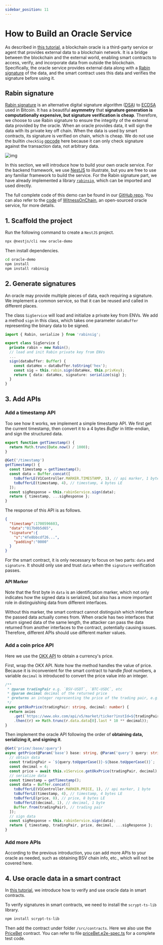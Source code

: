 ```yaml
---
sidebar_position: 11
---
```


# How to Build an Oracle Service

As described in [this tutorial](https://docs.scrypt.io/tutorials/oracle.md), a blockchain oracle is a third-party service or agent that provides external data to a blockchain network. It is a bridge between the blockchain and the external world, enabling smart contracts to access, verify, and incorporate data from outside the blockchain. Specifically, the oracle service provides external data along with a [Rabin signature](https://en.wikipedia.org/wiki/Rabin_signature_algorithm) of the data, and the smart contract uses this data and verifies the signature before using it.

## Rabin signature
[Rabin signature](https://en.wikipedia.org/wiki/Rabin_signature_algorithm) is an alternative digital signature algorithm ([DSA](https://en.wikipedia.org/wiki/Digital_Signature_Algorithm)) to [ECDSA](https://en.wikipedia.org/wiki/Elliptic_Curve_Digital_Signature_Algorithm) used in Bitcoin. It has a beautiful **asymmetry** that **signature generation is computationally expensive, but signature verification is cheap**. Therefore, we choose to use Rabin signature to ensure the integrity of the external data provided by the oracle. When an oracle provides data, it will sign the data with its private key off chain. When the data is used by smart contracts, its signature is verified on chain, which is cheap. We do not use the builtin `checkSig` [opcode](https://wiki.bitcoinsv.io/index.php/OP_CHECKSIG) here because it can only check signature against the transaction data, not arbitrary data.

![img](/sCrypt/how-to-build-an-oracle-service-01.png)

In this section, we will introduce how to build your own oracle service. For the backend framework, we use [NestJS](https://nestjs.com/) to illustrate, but you are free to use any familiar framework to build the service. For the Rabin signature part, we have already implemented a library [`rabinsig`](https://github.com/sCrypt-Inc/rabin), which can be imported and used directly.

The full complete code of this demo can be found in our [GitHub repo](https://github.com/sCrypt-Inc/oracle-demo). You can also refer to the [code](https://github.com/gitzhou/api-witnessonchain) of [WitnessOnChain](https://api.witnessonchain.com), an open-sourced oracle service, for more details.

## 1. Scaffold the project

Run the following command to create a `NestJS` project.

```bash
npx @nestjs/cli new oracle-demo
```

Then install dependencies.

```bash
cd oracle-demo
npm install
npm install rabinsig
```

## 2. Generate signatures

An oracle may provide multiple pieces of data, each requiring a signature. We implement a common service, so that it can be reused and called in different places.

The class `SigService` will load and initialize a private key from ENVs. We add a method `sign` in this class, which takes one parameter `dataBuffer` representing the binary data to be signed.

```ts
import { Rabin, serialize } from 'rabinsig';

export class SigService {
  private rabin = new Rabin();
  // load and init Rabin private key from ENVs
  ...
  sign(dataBuffer: Buffer) {
    const dataHex = dataBuffer.toString('hex');
    const sig = this.rabin.sign(dataHex, this.privKey);
    return { data: dataHex, signature: serialize(sig) };
  }
}
```

## 3. Add APIs

### Add a timestamp API

Too see how it works, we implement a simple timestamp API. We first get the current timestamp, then convert it to a 4 bytes *Buffer* in little-endian, and sign the structured data.

```ts
export function getTimestamp() {
  return Math.trunc(Date.now() / 1000);
}

@Get('/timestamp')
getTimestamp() {
  const timestamp = getTimestamp();
  const data = Buffer.concat([
    toBufferLE(V1Controller.MARKER.TIMESTAMP, 1), // api marker, 1 byte
    toBufferLE(timestamp, 4), // timestamp, 4 bytes LE
  ]);
  const sigResponse = this.rabinService.sign(data);
  return { timestamp, ...sigResponse };
}
```

The response of this API is as follows.

```json
{
  "timestamp":1700596603,
  "data":"017b0b5d65",
  "signature":{
    "s":"4fe8bbcdf26...",
    "padding":"0000"
  }
}
```

For the smart contract, it is only necessary to focus on two parts: `data` and `signature`. It should only use and trust `data` when the `signature` verification passes.

#### API Marker

Note that the first byte in `data` is an identification marker, which not only indicates how the signed data is serialized, but also has a more important role in distinguishing data from different interfaces.

Without this marker, the smart contract cannot distinguish which interface the passed data actually comes from. When oracle has two interfaces that return signed data of the same length, the attacker can pass the data returned from another interfaces to the contract, potentially causing issues. Therefore, different APIs should use different marker values.

### Add a coin price API

Here we use the [OKX API](https://www.okx.com/docs-v5/en) to obtain a currency's price.

First, wrap the OKX API. Note how the method handles the value of price. Because it is inconvenient for the smart contract to handle *float* numbers, a variable `decimal` is introduced to convert the price value into an integer.

```ts
/**
 * @param tradingPair e.g. `BSV-USDT`, `BTC-USDC`, etc
 * @param decimal decimal of the returned price
 * @returns an integer representing the price of the trading pair, e.g. return 1234 with decimal 2 means 12.34
 */
async getOkxPrice(tradingPair: string, decimal: number) {
  return axios
    .get(`https://www.okx.com/api/v5/market/ticker?instId=${tradingPair}`)
    .then((r) => Math.trunc(r.data.data[0].last * 10 ** decimal));
}
```

Then implement the oracle API following the order of **obtaining data, serializing it, and signing it**.

```ts
@Get('price/:base/:query')
async getPrice(@Param('base') base: string, @Param('query') query: string) {
  // obtain data
  const tradingPair = `${query.toUpperCase()}-${base.toUpperCase()}`;
  const decimal = 4;
  const price = await this.v1Service.getOkxPrice(tradingPair, decimal);
  // serialize data
  const timestamp = getTimestamp();
  const data = Buffer.concat([
    toBufferLE(V1Controller.MARKER.PRICE, 1), // api marker, 1 byte
    toBufferLE(timestamp, 4), // timestamp, 4 bytes LE
    toBufferLE(price, 8), // price, 8 bytes LE
    toBufferLE(decimal, 1), // decimal, 1 byte
    Buffer.from(tradingPair), // trading pair
  ]);
  // sign data
  const sigResponse = this.rabinService.sign(data);
  return { timestamp, tradingPair, price, decimal, ...sigResponse };
}
```

### Add more APIs

According to the previous introduction, you can add more APIs to your oracle as needed, such as obtaining BSV chain info, etc., which will not be covered here.

## 4. Use oracle data in a smart contract

In [this tutorial](https://docs.scrypt.io/tutorials/oracle.md), we introduce how to verify and use oracle data in smart contracts.

To verify signatures in smart contracts, we need to install the `scrypt-ts-lib` library.

```bash
npm install scrypt-ts-lib
```

Then add the contract under folder `/src/contracts`. Here we also use the [PriceBet](https://github.com/sCrypt-Inc/oracle-demo/blob/master/src/contracts/priceBet.ts) contract. You can refer to file [priceBet.e2e-spec.ts](https://github.com/sCrypt-Inc/oracle-demo/blob/master/src/contracts/priceBet.ts) for a complete test code.
